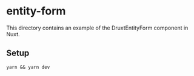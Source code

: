 # entity-form

This directory contains an example of the DruxtEntityForm component in Nuxt.

## Setup

```
yarn && yarn dev
```
